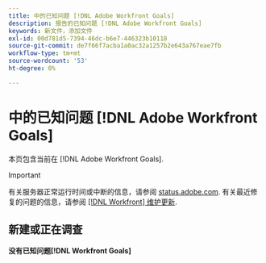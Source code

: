 ```yaml
---
title: 中的已知问题 [!DNL Adobe Workfront Goals]
description: 报告的已知问题 [!DNL Adobe Workfront Goals]
keywords: 新文件，添加文件
exl-id: 00d781d5-7394-46dc-b6e7-446323b10118
source-git-commit: de7f66f7acba1a0ac32a1257b2e643a767eae7fb
workflow-type: tm+mt
source-wordcount: '53'
ht-degree: 0%

---
```


# 中的已知问题 [!DNL Adobe Workfront Goals]

本页包含当前在 [!DNL Adobe Workfront Goals].

>[!IMPORTANT]
>
>有关服务器正常运行时间或中断的信息，请参阅 [status.adobe.com](https://status.adobe.com). 有关最近修复的问题的信息，请参阅 [[!DNL Workfront] 维护更新](../maintenance/current-updates.md).

## 新建或正在调查

**没有已知问题[!DNL Workfront Goals]**

<!--


-->
